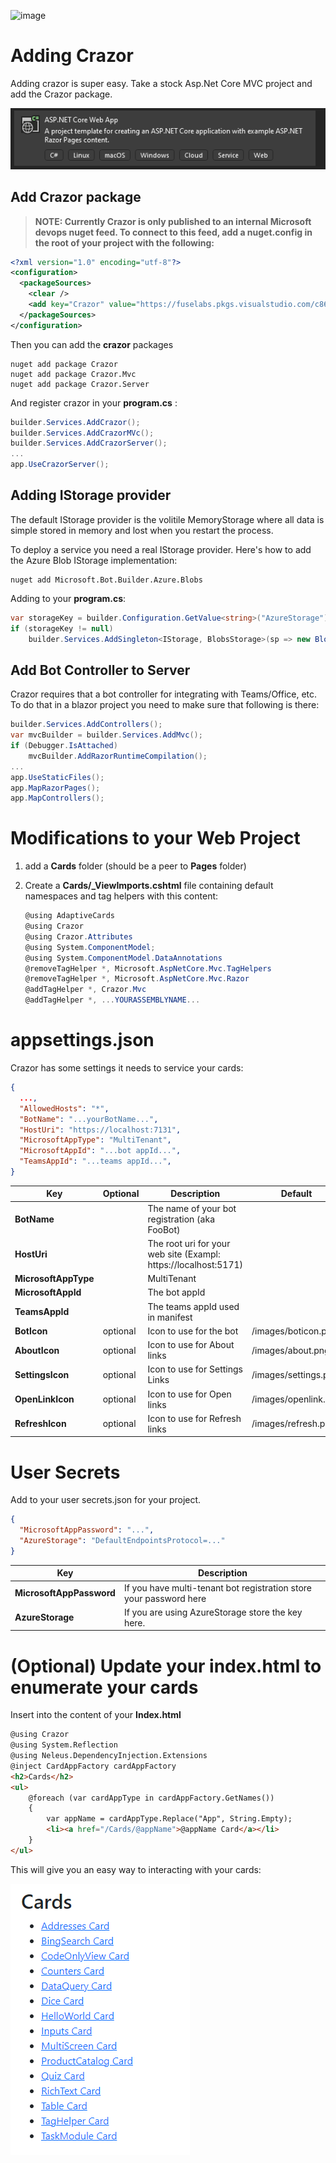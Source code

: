 

![image](https://user-images.githubusercontent.com/17789481/197238565-e3f895d0-6def-4d41-aba2-721d5432b1ef.png)

# Adding Crazor 

Adding crazor is super easy.  Take a stock Asp.Net Core MVC project and add the Crazor package.

![image-20221104002938261](../assets/image-20221104002938261.png)

## Add Crazor package

>  **NOTE: Currently Crazor is only published to an internal Microsoft devops nuget feed.  To connect to this feed, add a nuget.config in the root of your project with the following:**

```xml
<?xml version="1.0" encoding="utf-8"?>
<configuration>
  <packageSources>
    <clear />
    <add key="Crazor" value="https://fuselabs.pkgs.visualstudio.com/c861868a-1061-43d1-8232-ed9ab373867c/_packaging/Crazor/nuget/v3/index.json" />
  </packageSources>
</configuration>
```

Then you can add the **crazor** packages

```shell
nuget add package Crazor
nuget add package Crazor.Mvc
nuget add package Crazor.Server
```

And register crazor in your **program.cs** :

```c#
builder.Services.AddCrazor();
builder.Services.AddCrazorMVc();
builder.Services.AddCrazorServer();
...
app.UseCrazorServer();
```



## Adding IStorage provider

The default IStorage provider is the volitile MemoryStorage where all data is simple stored in memory and lost when you restart the process. 

To deploy a service you need a real IStorage provider. Here's how to add the Azure Blob IStorage implementation:

```shell
nuget add Microsoft.Bot.Builder.Azure.Blobs
```

Adding to your **program.cs**:

```C#
var storageKey = builder.Configuration.GetValue<string>("AzureStorage");
if (storageKey != null)
	builder.Services.AddSingleton<IStorage, BlobsStorage>(sp => new BlobsStorage(storageKey, "mybot"));
```

## Add Bot Controller to Server

Crazor requires that a bot controller for integrating with Teams/Office, etc. To do that in a blazor project you need to make sure that following is there:

```C#
builder.Services.AddControllers();
var mvcBuilder = builder.Services.AddMvc();
if (Debugger.IsAttached)
    mvcBuilder.AddRazorRuntimeCompilation();
...
app.UseStaticFiles();
app.MapRazorPages();
app.MapControllers();
```

# Modifications to your Web Project

1. add a **Cards** folder (should be a peer to **Pages** folder)

2. Create a **Cards/_ViewImports.cshtml** file containing default namespaces and tag helpers with this content:

   ```C#
   @using AdaptiveCards
   @using Crazor
   @using Crazor.Attributes
   @using System.ComponentModel;
   @using System.ComponentModel.DataAnnotations
   @removeTagHelper *, Microsoft.AspNetCore.Mvc.TagHelpers
   @removeTagHelper *, Microsoft.AspNetCore.Mvc.Razor
   @addTagHelper *, Crazor.Mvc
   @addTagHelper *, ...YOURASSEMBLYNAME...
   ```

# appsettings.json

Crazor has some settings it needs to service your cards:

``` json
{
  ...,
  "AllowedHosts": "*",
  "BotName": "...yourBotName...",
  "HostUri": "https://localhost:7131",
  "MicrosoftAppType": "MultiTenant",
  "MicrosoftAppId": "...bot appId...",
  "TeamsAppId": "...teams appId...",
}
```

| Key                  | Optional | Description                                                  | Default              |
| -------------------- | -------- | ------------------------------------------------------------ | -------------------- |
| **BotName**          |          | The name of your bot registration (aka FooBot)               |                      |
| **HostUri**          |          | The root uri for your web site (Exampl: https://localhost:5171) |                      |
| **MicrosoftAppType** |          | MultiTenant                                                  |                      |
| **MicrosoftAppId**   |          | The bot appId                                                |                      |
| **TeamsAppId**       |          | The teams appId used in manifest                             |                      |
| **BotIcon**          | optional | Icon to use for the bot                                      | /images/boticon.png  |
| **AboutIcon**        | optional | Icon to use for About links                                  | /images/about.png    |
| **SettingsIcon**     | optional | Icon to use for Settings Links                               | /images/settings.png |
| **OpenLinkIcon**     | optional | Icon to use for Open links                                   | /images/openlink.png |
| **RefreshIcon**      | optional | Icon to use for Refresh links                                | /images/refresh.png  |



# User Secrets

Add to your user secrets.json for your project.

```json
{
  "MicrosoftAppPassword": "...",
  "AzureStorage": "DefaultEndpointsProtocol=..."
}
```

| Key                      | Description                                                  |
| ------------------------ | ------------------------------------------------------------ |
| **MicrosoftAppPassword** | If you have multi-tenant bot registration store your password here |
| **AzureStorage**         | If you are using AzureStorage store the key here.            |

  

# (Optional) Update your index.html to enumerate your cards

Insert into the content of your **Index.html**

```html
@using Crazor
@using System.Reflection
@using Neleus.DependencyInjection.Extensions
@inject CardAppFactory cardAppFactory
<h2>Cards</h2>
<ul>
    @foreach (var cardAppType in cardAppFactory.GetNames())
    {
        var appName = cardAppType.Replace("App", String.Empty);
        <li><a href="/Cards/@appName">@appName Card</a></li>
    }
</ul>
```

This will give you an easy way to interacting with your cards:

![image-20221104003206930](../assets/image-20221104003206930.png)
